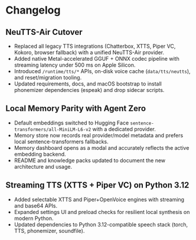 # Changelog

## NeuTTS-Air Cutover
- Replaced all legacy TTS integrations (Chatterbox, XTTS, Piper VC, Kokoro, browser fallback) with a unified NeuTTS-Air provider.
- Added native Metal-accelerated GGUF + ONNX codec pipeline with streaming latency under 500 ms on Apple Silicon.
- Introduced `/runtime/tts/*` APIs, on-disk voice cache (`data/tts/neutts`), and reset/migration tooling.
- Updated requirements, docs, and macOS bootstrap to install phonemizer dependencies (espeak) and drop sidecar scripts.

## Local Memory Parity with Agent Zero
- Default embeddings switched to Hugging Face `sentence-transformers/all-MiniLM-L6-v2` with a dedicated provider.
- Memory store now records real provider/model metadata and prefers local sentence-transformers fallbacks.
- Memory dashboard opens as a modal and accurately reflects the active embedding backend.
- README and knowledge packs updated to document the new architecture and usage.

## Streaming TTS (XTTS + Piper VC) on Python 3.12
- Added selectable XTTS and Piper+OpenVoice engines with streaming and base64 APIs.
- Expanded settings UI and preload checks for resilient local synthesis on modern Python.
- Updated dependencies to Python 3.12-compatible speech stack (torch, TTS, phonemizer, soundfile).
